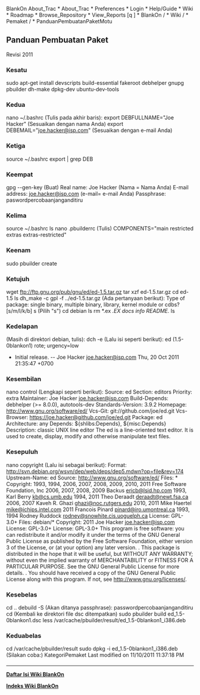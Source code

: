    BlankOn
 About_Trac
    * About_Trac
    * Preferences
    * Login
    * Help/Guide
    * Wiki
    * Roadmap
    * Browse_Repository
    * View_Reports
[q                 ]
    * BlankOn  /
    * Wiki  /
    * Pemaket  /
    * PanduanPembuatanPaketMotu
## Panduan Pembuatan Paket
Revisi 2011
### Kesatu
sudo apt-get install devscripts build-essential fakeroot debhelper gnupg
pbuilder dh-make dpkg-dev ubuntu-dev-tools
### Kedua
nano ~/.bashrc
(Tulis pada akhir baris):
export DEBFULLNAME="Joe Hacker" (Sesuaikan dengan nama Anda)
export DEBEMAIL="joe.hacker@isp.com" (Sesuaikan dengan e-mail Anda)
### Ketiga
source ~/.bashrc
export | grep DEB
### Keempat
gpg --gen-key
(Buat)
Real name: Joe Hacker (Nama = Nama Anda)
E-mail address: joe.hacker@isp.com (e-mail= e-mail Anda)
Passphrase: paswordpercobaanjanganditiru
### Kelima
source ~/.bashrc
ls
nano .pbuilderrc
(Tulis)
COMPONENTS="main restricted extras extras-restricted"
### Keenam
sudo pbuilder create
### Ketujuh
wget ftp://ftp.gnu.org/pub/gnu/ed/ed-1.5.tar.gz
tar xzf ed-1.5.tar.gz
cd ed-1.5
ls
dh_make -c gpl -f ../ed-1.5.tar.gz
(Ada pertanyaan berikut):
Type of package: single binary, multiple binary, library, kernel module or
cdbs?
[s/m/l/k/b] s
(Pilih "s")
cd debian
ls
rm *.ex *.EX docs info README.*
ls
### Kedelapan
(Masih di direktori debian, tulis):
dch -e
(Lalu isi seperti berikut):
ed (1.5-0blankon1) rote; urgency=low
 * Initial release.
-- Joe Hacker <joe.hacker@isp.com>  Thu, 20 Oct 2011 21:35:47 +0700
### Kesembilan
nano control
(Lengkapi seperti berikut):
Source: ed
Section: editors
Priority: extra
Maintainer: Joe Hacker <joe.hacker@isp.com>
Build-Depends: debhelper (>= 8.0.0), autotools-dev
Standards-Version: 3.9.2
Homepage: http://www.gnu.org/software/ed/
Vcs-Git: git://github.com/joe/ed.git
Vcs-Browser: https://joe.hacker@github.com/joe/ed.git
Package: ed
Architecture: any
Depends: ${shlibs:Depends}, ${misc:Depends}
Description: classic UNIX line editor
 The ed is a line-oriented text editor.  It is used to
 create, display, modify and otherwise manipulate text
 files.
### Kesepuluh
nano copyright
(Lalu isi sebagai berikut):
Format: http://svn.debian.org/wsvn/dep/web/deps/dep5.mdwn?op=file&rev=174
Upstream-Name: ed
Source: http://www.gnu.org/software/ed/
Files: *
Copyright: 1993, 1994, 2006, 2007, 2008, 2009, 2010, 2011 Free Software
Foundation, Inc
 2006, 2007, 2008, 2009 Backus <ericb@lsid.hp.com>
 1993, Karl Berry <kb@cs.umb.edu>
 1994, 2011 Theo Deraadt <deraadt@newt.fsa.ca>
 2006, 2007 Kaveh R. Ghazi <ghazi@noc.rutgers.edu>
 2010, 2011 Mike Haertel <mike@ichips.intel.com>
 2011 Francois Pinard <pinard@iro.umontreal.ca>
 1993, 1994  Rodney Ruddock <rodney@snowhite.cis.uoguelph.ca>
License: GPL-3.0+
Files: debian/*
Copyright: 2011 Joe Hacker <joe.hacker@isp.com>
License: GPL-3.0+
License: GPL-3.0+
 This program is free software: you can redistribute it and/or modify
 it under the terms of the GNU General Public License as published by
 the Free Software Foundation, either version 3 of the License, or
 (at your option) any later version.
 .
 This package is distributed in the hope that it will be useful,
 but WITHOUT ANY WARRANTY; without even the implied warranty of
 MERCHANTABILITY or FITNESS FOR A PARTICULAR PURPOSE.  See the
 GNU General Public License for more details.
 .
 You should have received a copy of the GNU General Public License
 along with this program. If not, see <http://www.gnu.org/licenses/>.
### Kesebelas
cd ..
debuild -S
(Akan ditanya passphrase): passwordpercobaanjanganditiru
cd
(Kembali ke direktori file dsc ditempatkan)
sudo pbuilder build ed_1.5-0blankon1.dsc
less /var/cache/pbuilder/result/ed_1.5-0blankon1_i386.deb
### Keduabelas
cd /var/cache/pbuilder/result
sudo dpkg -i ed_1.5-0blankon1_i386.deb
(Silakan coba:)
KategoriPemaket
Last modified on 11/10/2011 11:37:18 PM
#### 
    
 
 
 
 
 
---
[**Daftar Isi Wiki BlankOn**](/DaftarIsi/README.md)
 
[**Indeks Wiki BlankOn**](/Indeks.md)
